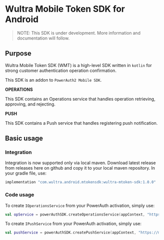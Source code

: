 # Wultra Mobile Token SDK for Android

> NOTE: This SDK is under development. More information and documentation will follow.

## Purpose

Wultra Mobile Token SDK (WMT) is a high-level SDK written in `kotlin` for strong customer authentication operation confirmation.

This SDK is an addon to `PowerAuth2 Mobile SDK`.

**OPERATIONS**  

This SDK contains an Operations service that handles operation retrieving, approving, and rejecting.

**PUSH**

This SDK contains a Push service that handles registering push notification.

## Basic usage

### Integration

Integration is now supported only via local maven.
Download latest release from releases here on github and copy it to your local maven repository.
In your gradle file, use:
```rb
implementation "com.wultra.android.mtokensdk:wultra-mtoken-sdk:1.0.0"
```

### Code usage

To create `IOperationsService` from your PowerAuth activation, simply use:

```kotlin   
val opService = powerAuthSDK.createOperationsService(appContext, "https://mydomain.com/myservice/ops", SSLValidationStrategy.default())
```

To create `IPushService` from your PowerAuth activation, simply use:

```kotlin   
val pushService = powerAuthSDK.createPushService(appContext, "https://mydomain.com/myservice/push", SSLValidationStrategy.default())
```